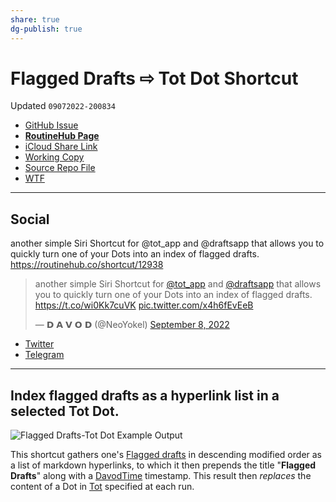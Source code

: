 ```yaml
---
share: true
dg-publish: true
---
```

# Flagged Drafts ⇨ Tot Dot Shortcut
Updated `09072022-200834`

- [GitHub Issue](https://github.com/extratone/i/issues/254)
- [**RoutineHub Page**](https://routinehub.co/shortcut/12938)
- [iCloud Share Link](https://www.icloud.com/shortcuts/b0bffdbe7133468282025b9e989edb88)
- [Working Copy](working-copy://open?repo=i&path=shortcuts&mode=content)
- [Source Repo File](https://github.com/extratone/i/blob/main/shortcuts/Tot/FlaggedDrafts-TotDot.shortcut)
- [WTF](https://davidblue.wtf/drafts/4DD52884-8A43-4AAF-BA2B-78D13C8EB1F1.html)

---

## Social

another simple Siri Shortcut for @tot_app and @draftsapp that allows you to quickly turn one of your Dots into an index of flagged drafts. https://routinehub.co/shortcut/12938

<blockquote class="twitter-tweet"><p lang="en" dir="ltr">another simple Siri Shortcut for <a href="https://twitter.com/tot_app?ref_src=twsrc%5Etfw">@tot_app</a> and <a href="https://twitter.com/draftsapp?ref_src=twsrc%5Etfw">@draftsapp</a> that allows you to quickly turn one of your Dots into an index of flagged drafts. <a href="https://t.co/wi0Kk7cuVK">https://t.co/wi0Kk7cuVK</a> <a href="https://t.co/x4h6fEvEeB">pic.twitter.com/x4h6fEvEeB</a></p>&mdash; 𝗗 𝗔 𝗩 𝗢 𝗗 (@NeoYokel) <a href="https://twitter.com/NeoYokel/status/1567681805024649218?ref_src=twsrc%5Etfw">September 8, 2022</a></blockquote> <script async src="https://platform.twitter.com/widgets.js" charset="utf-8"></script>

- [Twitter](https://twitter.com/NeoYokel/status/1567681805024649218)
- [Telegram](https://t.me/extratone/12760)

<script async="" src="https://telegram.org/js/telegram-widget.js?1" data-telegram-post="extratone/12760" data-width="100%"></script>

---

## Index flagged drafts as a hyperlink list in a selected Tot Dot.

![Flagged Drafts-Tot Dot Example Output](https://user-images.githubusercontent.com/43663476/189010047-d13b9a8c-73a4-4893-9c41-389bc987ee68.png)

This shortcut gathers one's [Flagged drafts](https://docs.getdrafts.com/docs/drafts/tagging) in descending modified order as a list of markdown hyperlinks, to which it then prepends the title "**Flagged Drafts**" along with a [DavodTime](https://github.com/extratone/bilge/wiki/DavodTime) timestamp. This result then *replaces* the content of a Dot in [Tot](https://apps.apple.com/us/app/tot-pocket/id1498235191) specified at each run.